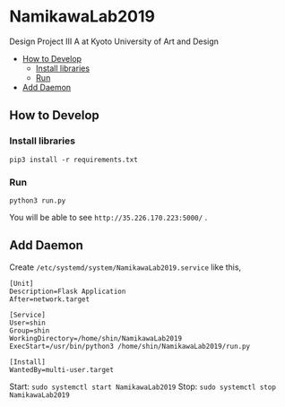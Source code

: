 # NamikawaLab2019

Design Project III A at Kyoto University of Art and Design

- [How to Develop](#how-to-develop)
  - [Install libraries](#install-libraries)
  - [Run](#run)
- [Add Daemon](#add-daemon)

## How to Develop

### Install libraries

`pip3 install -r requirements.txt`

### Run

`python3 run.py`

You will be able to see `http://35.226.170.223:5000/` .

## Add Daemon

Create `/etc/systemd/system/NamikawaLab2019.service` like this,

```/etc/systemd/system/NamikawaLab2019.service:sh
[Unit]
Description=Flask Application
After=network.target

[Service]
User=shin
Group=shin
WorkingDirectory=/home/shin/NamikawaLab2019
ExecStart=/usr/bin/python3 /home/shin/NamikawaLab2019/run.py

[Install]
WantedBy=multi-user.target
```

Start: `sudo systemctl start NamikawaLab2019`
Stop: `sudo systemctl stop NamikawaLab2019`
